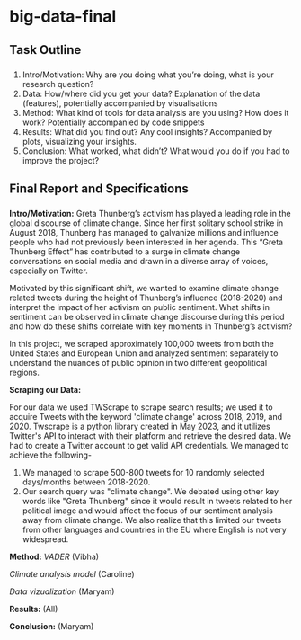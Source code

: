 # big-data-final

## Task Outline
### 
1. Intro/Motivation: Why are you doing what you’re doing, what is your research question?
2. Data: How/where did you get your data? Explanation of the data (features), potentially accompanied by visualisations
3. Method: What kind of tools for data analysis are you using? How does it work? Potentially accompanied by code snippets
4. Results: What did you find out? Any cool insights? Accompanied by plots, visualizing your insights.
5. Conclusion: What worked, what didn’t? What would you do if you had to improve the project?

## Final Report and Specifications
###

**Intro/Motivation:**
Greta Thunberg’s activism has played a leading role in the global discourse of climate change. Since her first solitary school strike in August 2018, Thunberg has managed to galvanize millions and influence people who had not previously been interested in her agenda. This “Greta Thunberg Effect” has contributed to a surge in climate change conversations on social media and drawn in a diverse array of voices, especially on Twitter.

Motivated by this significant shift, we wanted to examine climate change related tweets during the height of Thunberg’s influence (2018-2020) and interpret the impact of her activism on public sentiment. What shifts in sentiment can be observed in climate change discourse during this period and how do these shifts correlate with key moments in Thunberg’s activism?

In this project, we scraped approximately 100,000 tweets from both the United States and European Union and analyzed sentiment separately to understand the nuances of public opinion in two different geopolitical regions.


**Scraping our Data:** 

For our data we used TWScrape to scrape search results; we used it to acquire Tweets with the keyword 'climate change' across 2018, 2019, and 2020. Twscrape is a python library created in May 2023, and it utilizes Twitter's API to interact with their platform and retrieve the desired data. We had to create a Twitter account to get valid API credentials. We managed to achieve the following-

1. We managed to scrape 500-800 tweets for 10 randomly selected days/months between 2018-2020.
2. Our search query was "climate change". We debated using other key words like "Greta Thunberg" since it would result in tweets related to her political image and would affect the focus of our sentiment analysis away from climate change. We also realize that this limited our tweets from other languages and countries in the EU where English is not very widespread.

**Method:**
*VADER* (Vibha)

*Climate analysis model* (Caroline)

*Data vizualization* (Maryam)

**Results:** (All)

**Conclusion:** (Maryam) 

